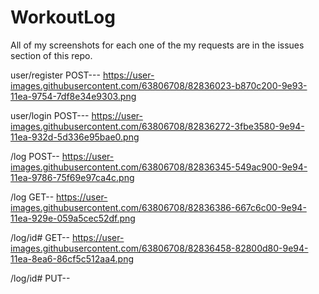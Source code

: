 # WorkoutLog
All of my screenshots for each one of the my requests are in the issues section of this repo. 

user/register POST---
https://user-images.githubusercontent.com/63806708/82836023-b870c200-9e93-11ea-9754-7df8e34e9303.png

user/login POST---
https://user-images.githubusercontent.com/63806708/82836272-3fbe3580-9e94-11ea-932d-5d336e95bae0.png

/log POST--
https://user-images.githubusercontent.com/63806708/82836345-549ac900-9e94-11ea-9786-75f69e97ca4c.png

/log GET--
https://user-images.githubusercontent.com/63806708/82836386-667c6c00-9e94-11ea-929e-059a5cec52df.png

/log/id# GET--
https://user-images.githubusercontent.com/63806708/82836458-82800d80-9e94-11ea-8ea6-86cf5c512aa4.png

/log/id# PUT--




